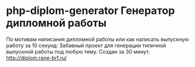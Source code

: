 # php-diplom-generator Генератор дипломной работы
По мотивам написания дипломной работы или как написать выпускную работу за 10 секунд: Забавный проект для генерации типичной выпускной работы под любую тему. Создан за 30 минут. http://diplom.rane-brf.ru/
